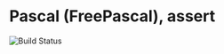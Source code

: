 # Pascal (FreePascal), assert

![Build Status](https://travis-ci.org/cyber-dojo-languages/pascal-assert.svg?branch=master)
